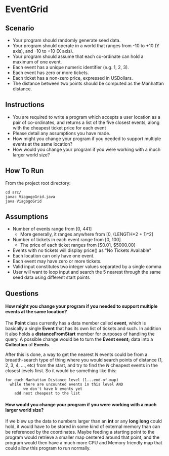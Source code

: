 # EventGrid

## Scenario
- Your program should randomly generate seed data.
- Your program should operate in a world that ranges from -10 to +10 (Y axis), and -10
to +10 (X axis).
- Your program should assume that each co-ordinate can hold a maximum of one
event.
- Each event has a unique numeric identifier (e.g. 1, 2, 3).
- Each event has zero or more tickets.
- Each ticket has a non-zero price, expressed in USDollars.
- The distance between two points should be computed as the Manhattan distance.

## Instructions
- You are required to write a program which accepts a user location as a pair of co-ordinates, and returns a list of the five closest events, along with the cheapest ticket price for each event
- Please detail any assumptions you have made.
- How might you change your program if you needed to support multiple events at the
same location?
- How would you change your program if you were working with a much larger world
size?

## How To Run
From the project root directory:
```
cd src/
javac ViagogoGrid.java
java ViagogoGrid
```
## Assumptions
- Number of events range from [0, 441]
    - More generally, it ranges anywhere from [0, (LENGTH*2 + 1)^2]
- Number of tickets in each event range from [0, 100]
    - The price of each ticket ranges from [$0.01, $5000.00]
- Events with no tickets will display price() as "No Tickets Available"
- Each location can only have one event.
- Each event may have zero or more tickets.
- Valid input constitutes two integer values separated by a single comma
- User will want to loop input and search the 5 nearest through the same seed data using different start points

## Questions
#### How might you change your program if you needed to support multiple events at the same location?
The __Point__ class currently has a data member called __event__, which is basically a single __Event__ that has its own list of tickets and such. In addition it also holds a __distanceFromStart__ member for purposes of handling the query. A possible change would be to turn the __Event event;__ data into a __Collection__ of __Events__.

After this is done, a way to get the nearest _N_ events could be from a breadth-search type of thing where you would search points of distance (1, 2, 3, 4, ..., etc) from the start, and try to find the _N_ cheapest events in the closest levels first. So it would be something like this:

```
for each Manhattan Distance level (1...end-of-map)
  while there are uncounted events in this level AND
        we don't have N events yet
    add next cheapest to the list
```

#### How would you change your program if you were working with a much larger world size?
If we blew up the data to numbers larger than an __int__ or any __long long__ could hold, it would have to be stored in some kind of external memory than can be referenced by the coordinates. Maybe feeding a starting point to the program would retrieve a smaller map centered around that point, and the program would then have a much more CPU and Memory friendly map that could allow this program to run normally.
